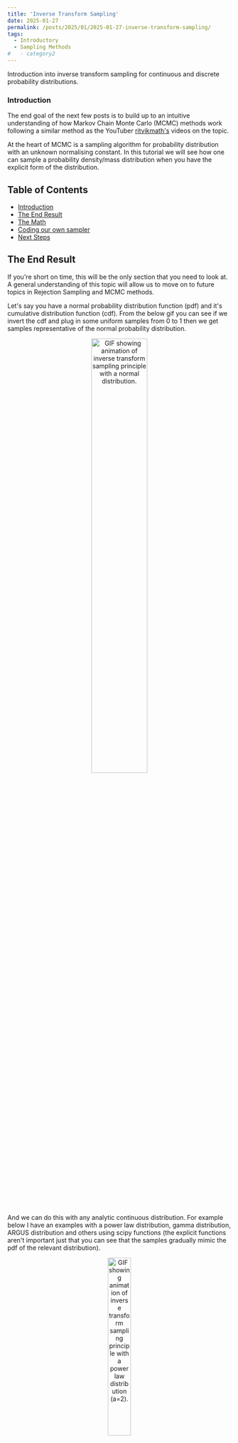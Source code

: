 ```yaml
---
title: 'Inverse Transform Sampling'
date: 2025-01-27
permalink: /posts/2025/01/2025-01-27-inverse-transform-sampling/
tags:
  - Introductory
  - Sampling Methods
#   - category2
---
```



Introduction into inverse transform sampling for continuous and discrete probability distributions.


### Introduction
The end goal of the next few posts is to build up to an intuitive understanding of how Markov Chain Monte Carlo (MCMC) methods work following a similar method as the YouTuber [ritvikmath's](https://www.youtube.com/@ritvikmath) videos on the topic. 

At the heart of MCMC is a sampling algorithm for probability distribution with an unknown normalising constant. In this tutorial we will see how one can sample a probability density/mass distribution when you have the explicit form of the distribution.


## Table of Contents
- [Introduction](#introduction)
- [The End Result](#the-end-result)
- [The Math](#the-math)
- [Coding our own sampler](#coding-up-our-own-sampler)
- [Next Steps](#next-steps)

## The End Result

If you're short on time, this will be the only section that you need to look at. A general understanding of this topic will allow us to move on to future topics in Rejection Sampling and MCMC methods. 

Let's say you have a normal probability distribution function (pdf) and it's cumulative distribution function (cdf). From the below gif you can see if we invert the cdf and plug in some uniform samples from 0 to 1 then we get samples representative of the normal probability distribution.

<div style="text-align: center;">
  <img 
      src="/files/BlogPostData/2025-01-27/normal_dist.gif" 
      alt="GIF showing animation of inverse transform sampling principle with a normal distribution." 
      title="GIF showing animation of inverse transform sampling principle with a normal distribution." 
      style="width: 50%; height: auto; border-radius: 8px;">
</div>

And we can do this with any analytic continuous distribution. For example below I have an examples with a power law distribution, gamma distribution, ARGUS distribution and others using scipy functions (the explicit functions aren't important just that you can see that the samples gradually mimic the pdf of the relevant distribution).


<div style="text-align: center;">
  <img 
      src="/files/BlogPostData/2025-01-27/power_dist.gif" 
      alt="GIF showing animation of inverse transform sampling principle with a power law distribution (a=2)." 
      title="GIF showing animation of inverse transform sampling principle with a power law distribution (a=2)." 
      style="width: 32%; height: auto; border-radius: 8px;">

  <img 
      src="/files/BlogPostData/2025-01-27/gamma_dist.gif" 
      alt="GIF showing animation of inverse transform sampling principle with a gamma distribution (alpha=2)." 
      title="GIF showing animation of inverse transform sampling principle with a gamma distribution (alpha=2)." 
      style="width: 32%; height: auto; border-radius: 8px;">
  <img 
      src="/files/BlogPostData/2025-01-27/argus_dist.gif" 
      alt="GIF showing animation of inverse transform sampling principle with a ARGUS distribution (chi=2.5)." 
      title="GIF showing animation of inverse transform sampling principle with a ARGUS distribution (chi=2.5)." 
      style="width: 32%; height: auto; border-radius: 8px;">
</div>

<div style="text-align: center;">
  <img 
      src="/files/BlogPostData/2025-01-27/combined_1_dist.gif" 
      alt="GIF showing animation of inverse transform sampling principle with a bimodal distribution." 
      title="GIF showing animation of inverse transform sampling principle with a bimodal distribution." 
      style="width: 32%; height: auto; border-radius: 8px;">
  <img 
      src="/files/BlogPostData/2025-01-27/combined_2_dist.gif" 
      alt="GIF showing animation of inverse transform sampling principle with another bimodal distribution." 
      title="GIF showing animation of inverse transform sampling principle with another bimodal distribution." 
      style="width: 32%; height: auto; border-radius: 8px;">
  <img 
      src="/files/BlogPostData/2025-01-27/combined_3_dist.gif" 
      alt="GIF showing animation of inverse transform sampling principle with a trimodal distribution (coz why not)." 
      title="GIF showing animation of inverse transform sampling principle with a trimodal distribution (coz why not)." 
      style="width: 32%; height: auto; border-radius: 8px;">
</div>


I always imagine the values on the left smashing into the cdf on the right and dropping wherever they hit. Bigger gradients in the cdf correspond to more samples in that area when the samples drop down.


## The Math

So the question is, how is it that I can transform samples of the uniform distribution, into samples of any probability distribution with an analytic cumulative disitribution function?

As a test case, let's say we want samples from the exponential distribution,

$$\begin{align}
p(x) = \begin{cases}
\exp(-\lambda x)  & x \geq 0 \\
0 & x < 0
\end{cases}
\end{align}$$

which we then integrate to specific x values to get the CDF.


$$\begin{align}
CDF(x) = \int_{-\infty}^{x} p(x') dx' = \begin{cases}
1-\exp(-\lambda x)  & x \geq 0 \\
0 & x < 0
\end{cases}
\end{align}$$

If I give a specific value of x to the CDF, it will output the probability of being that value or below, for the given probability distribution. Here's a plot showing some example curves.


<div style="text-align: center;">
  <img 
      src="/files/BlogPostData/2025-01-27/exp_func_plot.png" 
      alt="Image showing various exponential probability density functions in lambda." 
      title="Image showing various exponential probability density functions in lambda." 
      style="width: 90%; height: auto; border-radius: 8px;">

</div>

And a reminder our end goal is to produce some transformation $$T$$ (spoiler it's the inverse CDF) that will transform uniformly distributed samples $$U$$ into $$X$$ where follows whatever 1D probability density function we want.

$$\begin{align}
T(U) = X
\end{align}$$


Cheating a little bit, we're going to presume that this will involve the CDF.

By definition and our equation above,

$$\begin{align}
CDF(x) = Prob(X\leq x) = Prob(T(U)\leq x) = Prob(U\leq T^{-1}(x)).
\end{align}$$

So what we've shown is that the CDF is equivalent to asking the probability that a uniform sample/value is less than or equal to $$ T^{-1}(x)$$. Well here's the cool bit, if I ask you 
- what the probability of being less than or equal 1? 1. - As all the values/area in the dist. are equal to or less than 1.
- what the probability of being less than or equal 0? 0. - As none the values/area in the dist. are less than 0.
- what the probability of being less than or equal 0.5? 0.5. - As half the values/area in the dist. are less than 0.5.

And so on. So it follows that,
$$\begin{align}
CDF(x) = Prob(U\leq T^{-1}(x)) = T^{-1}(x).
\end{align}$$

So you can clearly see that $$CDF = T^{-1}$$ or equivalently $$T = CDF^{-1}$$. And we have our transformation.


## Coding up our own sampler

Now [ritvikmath](https://www.youtube.com/@ritvikmath) then goes on to solve for the exact analytical inverse of the exponential. It isn't that hard, you can have a crack yourself, but what I'm interested in is "if you give me a general probability density function, how can I sample it?" And let's presume that either there is no closed form expression for the inverse CDF or that I don't have the time/can't be bothered to figure it out. 

Well, the inverse of a function is just if I give the inverse what _were_ the outputs of the _original function_ then I should get what the inputs must have been. So if I can create a map (or an _approximate map_) of inputs to outputs, then just do the ol' switcheroo I can interpolate the result and get an approximate inverse CDF!

```python

from scipy.interpolate import interp1d

def create_an_invcdf(pdf, inputs, kwargs):
    # We are iplicitly presuming that the inputs are linearly spaced here and performing are finite Riemann sum
    pdf_outputs = pdf(inputs, **kwargs)

    cdf_outputs = np.cumsum(pdf_outputs)
    cdf_outputs /= np.max(cdf_outputs)

    inv_cdf_func = interp1d(y=inputs, x=cdf_outputs)

    return inv_cdf_func
```

I extract the pdf (a pmf would also work here) then calculate the cumulative sum, equivalent to a finite Riemann sum, diving by the max value (which should be the last but dw) such that the cdf values range from $$\approx 0$$ to 1[^1]. 

[^1]: Presuming that we only sample in the range of the given inputs we can think of this as the complete domain, the final value should correspond to one hence the division. We could also take this step out if you are sure your distribution is properly normalised

### Continuous Approx Case

We can then apply this to the exponential distribution we looked at previously, looking at values from 0 to 7.

```python

u_inputs = np.linspace(0, 1, 1001)
x_inputs = np.linspace(0, 7, 1001)


def exact_exp_cdf_inverse(u, lam=1):
    return -np.log(1-u)/lam


# Plotting the results
fig, ax = plt.subplots(1, 2, figsize=(10, 5), dpi=150)

ax = np.array(ax).flatten()

for lambda_val in lambda_values:

    inv_cdf_func = create_an_invcdf(exp_func, x_inputs, {'lam':lambda_val})

    ax[0].plot(u_inputs, inv_cdf_func(u_inputs), label=r"$\lambda$="+f"{lambda_val}")


ax[0].set_ylabel(r"$CDF^{-1}$")
ax[0].set_xlabel("u")
ax[0].legend()
ax[0].grid(ls='--', c='grey', alpha=0.2)
ax[0].set_title("Approx")

for lambda_val in lambda_values:
    ax[1].plot(u_inputs, exact_exp_cdf_inverse(u_inputs, lam=lambda_val), label=r"$\lambda$="+f"{lambda_val}")

ax[1].set_ylabel("$CDF^{-1}$")
ax[1].set_xlabel("u")
ax[1].legend()
ax[1].grid(ls='--', c='grey', alpha=0.2)
ax[1].set_title("Exact")

plt.savefig("inv_cdf_comparison.png")
plt.show()
```

<div style="text-align: center;">
  <img 
      src="/files/BlogPostData/2025-01-27/inv_cdf_comparison.png" 
      alt="Comparison of approximate and exact inverse cdf functions for different lambda values for the exponential pdf." 
      title="Comparison of approximate and exact inverse cdf functions for different lambda values for the exponential pdf." 
      style="width: 90%; height: auto; border-radius: 8px;">

</div>

And then if we produce uniform random samples and feed them into these functions with lambda equal to 5 we get the following.
<div style="text-align: center;">
  <img 
      src="/files/BlogPostData/2025-01-27/inv_cdf_samples_comparison.png" 
      alt="Comparison of samples generated through approximate and exact inverse cdf functions for lambda equals 5." 
      title="Comparison of samples generated through approximate and exact inverse cdf functions for lambda equals 5." 
      style="width: 90%; height: auto; border-radius: 8px;">

</div>


You can also see how you can immediately expand this to discrete distributions, except instead of an interpolation function it would likely be better to use something like ```np.abs(input - cdf_outputs).argmin()``` to get the index of the exact input/output.


## Next Steps

In my [next post](https://liamcpinchbeck.github.io/posts/2025/01/2025-01-28-rejection-sampling/) we'll use this ability to sample "nice" probability distributions to sample "less nice" distributions using [Rejection Sampling](https://en.wikipedia.org/wiki/Rejection_sampling).


___
